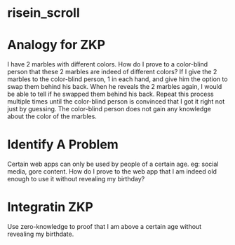 # risein_scroll

# Analogy for ZKP
I have 2 marbles with different colors.
How do I prove to a color-blind person that these 2 marbles are indeed of different colors?
If I give the 2 marbles to the color-blind person, 1 in each hand, and give him the option to swap them behind his back.
When he reveals the 2 marbles again, I would be able to tell if he swapped them behind his back.
Repeat this process multiple times until the color-blind person is convinced that I got it right not just by guessing.
The color-blind person does not gain any knowledge about the color of the marbles.

# Identify A Problem
Certain web apps can only be used by people of a certain age. eg: social media, gore content. How do I prove to the web app that I am indeed old enough to use it without revealing my birthday?

# Integratin ZKP
Use zero-knowledge to proof that I am above a certain age without revealing my birthdate.

